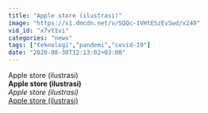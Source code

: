 ```yaml
---
title: "Apple store (ilustrasi)"
image: "https://s1.dmcdn.net/v/SQQc-1VHtESzEvSwd/x240"
vid_id: "x7vt1vi"
categories: "news"
tags: ["teknologi","pandemi","covid-19"]
date: "2020-08-30T12:13:02+03:00"
---
```

Apple store (ilustrasi)<br><b>Apple store (ilustrasi)</b><br> <i>Apple store (ilustrasi)</i><br> <u>Apple store (ilustrasi)</u>
